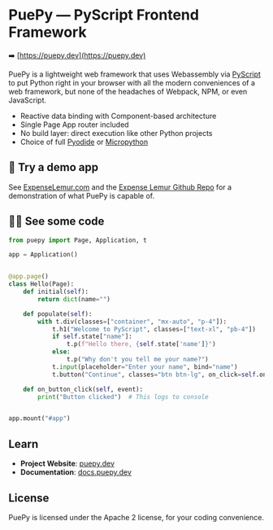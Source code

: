 # PuePy — PyScript Frontend Framework

➡️ [https://puepy.dev](https://puepy.dev)

PuePy is a lightweight web framework that uses Webassembly via [PyScript](https://pyscript.net) to put Python right in your browser with all the modern conveniences of a web framework, but none of the headaches of Webpack, NPM, or even JavaScript.

- Reactive data binding with Component-based architecture
- Single Page App router included
- No build layer: direct execution like other Python projects
- Choice of full [Pyodide](https://pyodide.org/en/stable/) or [Micropython](https://micropython.org/)

## 🐒 Try a demo app

See [ExpenseLemur.com](https://expenselemur.com) and the [Expense Lemur Github Repo](https://github.com/kkinder/expenselemur) for a demonstration of what PuePy is capable of.

## 🧑‍💻 See some code

```python
from puepy import Page, Application, t

app = Application()


@app.page()
class Hello(Page):
    def initial(self):
        return dict(name="")

    def populate(self):
        with t.div(classes=["container", "mx-auto", "p-4"]):
            t.h1("Welcome to PyScript", classes=["text-xl", "pb-4"])
            if self.state["name"]:
                t.p(f"Hello there, {self.state['name']}")
            else:
                t.p("Why don't you tell me your name?")
            t.input(placeholder="Enter your name", bind="name")
            t.button("Continue", classes="btn btn-lg", on_click=self.on_button_click)

    def on_button_click(self, event):
        print("Button clicked")  # This logs to console


app.mount("#app")
```

## Learn

- **Project Website**: [puepy.dev](https://puepy.dev/)
- **Documentation**: [docs.puepy.dev](https://docs.puepy.dev/)

## License

PuePy is licensed under the Apache 2 license, for your coding convenience.
